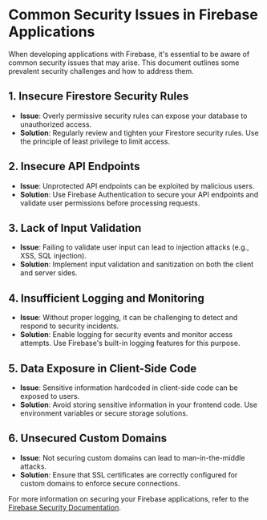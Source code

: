 # Common Security Issues in Firebase Applications

When developing applications with Firebase, it's essential to be aware of common security issues that may arise. This document outlines some prevalent security challenges and how to address them.

## 1. Insecure Firestore Security Rules

- **Issue**: Overly permissive security rules can expose your database to unauthorized access.
- **Solution**: Regularly review and tighten your Firestore security rules. Use the principle of least privilege to limit access.

## 2. Insecure API Endpoints

- **Issue**: Unprotected API endpoints can be exploited by malicious users.
- **Solution**: Use Firebase Authentication to secure your API endpoints and validate user permissions before processing requests.

## 3. Lack of Input Validation

- **Issue**: Failing to validate user input can lead to injection attacks (e.g., XSS, SQL injection).
- **Solution**: Implement input validation and sanitization on both the client and server sides.

## 4. Insufficient Logging and Monitoring

- **Issue**: Without proper logging, it can be challenging to detect and respond to security incidents.
- **Solution**: Enable logging for security events and monitor access attempts. Use Firebase's built-in logging features for this purpose.

## 5. Data Exposure in Client-Side Code

- **Issue**: Sensitive information hardcoded in client-side code can be exposed to users.
- **Solution**: Avoid storing sensitive information in your frontend code. Use environment variables or secure storage solutions.

## 6. Unsecured Custom Domains

- **Issue**: Not securing custom domains can lead to man-in-the-middle attacks.
- **Solution**: Ensure that SSL certificates are correctly configured for custom domains to enforce secure connections.

For more information on securing your Firebase applications, refer to the [Firebase Security Documentation](https://firebase.google.com/docs/security).
